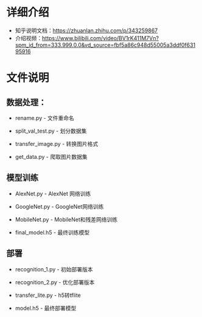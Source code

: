 # 详细介绍
- 知乎说明文档：https://zhuanlan.zhihu.com/p/343259867
- 介绍视频：https://www.bilibili.com/video/BV1rK411M7Vn?spm_id_from=333.999.0.0&vd_source=fbf5a86c948d55005a3ddf0f63195916

# 文件说明

## 数据处理：

- rename.py - 文件重命名

- split_val_test.py - 划分数据集

- transfer_image.py - 转换图片格式

- get_data.py - 爬取图片数据集

## 模型训练

- AlexNet.py -  AlexNet 网络训练

- GoogleNet.py - GoogleNet网络训练

- MobileNet.py -  MobileNet和残差网络训练

- final_model.h5 - 最终训练模型

## 部署

- recognition_1.py - 初始部署版本

- recognition_2.py - 优化部署版本

- transfer_lite.py -  h5转tflite

- model.h5 - 最终部署模型
